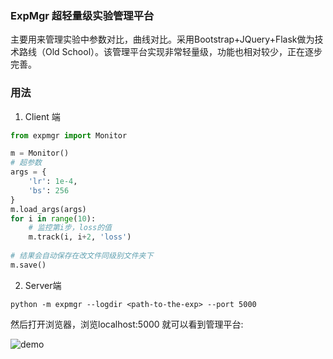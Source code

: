 ### ExpMgr 超轻量级实验管理平台

主要用来管理实验中参数对比，曲线对比。采用Bootstrap+JQuery+Flask做为技术路线（Old School）。该管理平台实现非常轻量级，功能也相对较少，正在逐步完善。

### 用法

1. Client 端

```python
from expmgr import Monitor

m = Monitor()
# 超参数
args = {
    'lr': 1e-4,
    'bs': 256
}
m.load_args(args)
for i in range(10):
    # 监控第i步，loss的值
	m.track(i, i+2, 'loss')
    
# 结果会自动保存在改文件同级别文件夹下
m.save()
```

2. Server端

```python -m expmgr --logdir <path-to-the-exp> --port 5000```

然后打开浏览器，浏览localhost:5000 就可以看到管理平台:

![demo](https://github.com/yunlongdong/ExpMgr/blob/main/expmgr/static/demo.png)
